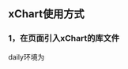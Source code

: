 ## xChart使用方式

### 1，在页面引入xChart的库文件

daily环境为 <script>http://g-assets.daily.taobao.net/thx/charts/chartx/index.js</scirpt>

cdn环境为   <script>http://g.tbcdn.cn/thx/charts/{{版本号}}/chartx/index.js</scirpt>

当前最新CDN版本号为1.6.1

### 2，创建图表

在全局图表对象Chartx下面有一个create对象，上面挂载着全部的图表类型
目前有['bar' , 'force' , 'line' , 'map' , 'pie' , 'planet' , 'progress' , 'radar' , 'scat' , 'tree']
该类型方法需要三个参数，

|参数位置  | 说明 |
|1|el   --> DOM树中对应的节点，可以是id 也可以是kissy.all("#id")或者jquery("#id")对象|
|2|data --> 绘制图表的数据，无数据则传入空数组[]|
|3|options --> 绘制图表的配置|

```javascript
Chartx.create.map("canvasTest" , data , options).then(function( chart ){
    //在 promise 中 拿到创建好的图表实例
    chart.draw();
})
```
